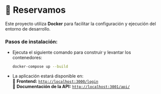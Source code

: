 # 🚀 Reservamos 

Este proyecto utiliza **Docker** para facilitar la configuración y ejecución del entorno de desarrollo.

### Pasos de instalación:

- Ejecuta el siguiente comando para construir y levantar los contenedores:
  ```bash
  docker-compose up --build
  ```

- La aplicación estará disponible en:  
  🔗 **Frontend:** [`http://localhost:3000/login`](http://localhost:3000/cities)  
  🔗 **Documentación de la API:** [`http://localhost:3001/api/`](http://localhost:3001/api/)
